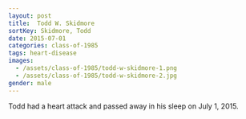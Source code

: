 ```yaml
---
layout: post
title:  Todd W. Skidmore
sortKey: Skidmore, Todd
date: 2015-07-01
categories: class-of-1985
tags: heart-disease
images:
  - /assets/class-of-1985/todd-w-skidmore-1.png
  - /assets/class-of-1985/todd-w-skidmore-2.jpg
gender: male
---
```

Todd had a heart attack and passed away in his sleep on July 1, 2015.
